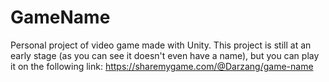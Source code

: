 # GameName

Personal project of video game made with Unity. 
This project is still at an early stage (as you can see it doesn't even have a name), but you can play it on the following link: https://sharemygame.com/@Darzang/game-name
